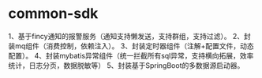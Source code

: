 # common-sdk
1、基于fincy通知的报警服务（通知支持懒发送，支持群组，支持过滤）。 
2、封装mq组件（消费控制，依赖注入）。 
3、封装定时器组件（注解+配置文件，动态配置）。
4、封装mybatis异常组件（统一拦截所有sql异常，支持横向拓展，效率统计，日志分页，数据脱敏等）
5、封装基于SpringBoot的多数据源启动器。
